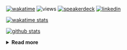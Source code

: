 [![wakatime](https://wakatime.com/badge/user/ddf27f94-292a-4343-b7eb-1143a4c6cf87.svg)](https://wakatime.com/@ddf27f94-292a-4343-b7eb-1143a4c6cf87)
![views](https://komarev.com/ghpvc/?username=chck&color=blueviolet)
[![speakerdeck](https://img.shields.io/badge/Speaker_Deck-chck-8a2be2?style=flat-square&logo=speaker-deck)](https://speakerdeck.com/chck)
[![linkedin](https://img.shields.io/badge/LinkedIn-chck-8a2be2?style=flat-square&logo=linkedin)](https://www.linkedin.com/in/chck/)

[![wakatime stats](https://github-readme-stats-nine-umber-51.vercel.app/api/wakatime?username=chck&layout=compact&count_private=true&hide_title=true&hide=Other&theme=buefy&langs_count=14)](https://wakatime.com/@chck?rank=me)

[![github stats](https://github-readme-stats-nine-umber-51.vercel.app/api?username=chck&count_private=true&show_icons=true&hide_title=true&theme=buefy)](https://github.com/anuraghazra/github-readme-stats)

<details>
  <summary><b>Read more</b></summary>
  <br>

  <!--START_SECTION:waka-->
**🐱 My GitHub Data** 

> 📦 132.6 kB Used in GitHub's Storage 
 > 
> 🏆 643 Contributions in the Year 2025
 > 
> 💼 Opted to Hire
 > 
> 📜 133 Public Repositories 
 > 
> 🔑 24 Private Repositories 
 > 
**I'm a Night 🦉** 

```text
🌞 Morning                1408 commits        ████░░░░░░░░░░░░░░░░░░░░░   17.56 % 
🌆 Daytime                2368 commits        ███████░░░░░░░░░░░░░░░░░░   29.53 % 
🌃 Evening                2248 commits        ███████░░░░░░░░░░░░░░░░░░   28.03 % 
🌙 Night                  1996 commits        ██████░░░░░░░░░░░░░░░░░░░   24.89 % 
```
📅 **I'm Most Productive on Thursday** 

```text
Monday                   1439 commits        ████░░░░░░░░░░░░░░░░░░░░░   17.94 % 
Tuesday                  1292 commits        ████░░░░░░░░░░░░░░░░░░░░░   16.11 % 
Wednesday                1494 commits        █████░░░░░░░░░░░░░░░░░░░░   18.63 % 
Thursday                 1737 commits        █████░░░░░░░░░░░░░░░░░░░░   21.66 % 
Friday                   853 commits         ███░░░░░░░░░░░░░░░░░░░░░░   10.64 % 
Saturday                 517 commits         ██░░░░░░░░░░░░░░░░░░░░░░░   06.45 % 
Sunday                   688 commits         ██░░░░░░░░░░░░░░░░░░░░░░░   08.58 % 
```


📊 **This Week I Spent My Time On** 

```text
💬 Programming Languages: 
Other                    8 hrs 54 mins       ██████████████░░░░░░░░░░░   54.54 % 
Terraform                3 hrs 19 mins       █████░░░░░░░░░░░░░░░░░░░░   20.34 % 
Markdown                 1 hr 36 mins        ██░░░░░░░░░░░░░░░░░░░░░░░   09.85 % 
YAML                     1 hr 1 min          ██░░░░░░░░░░░░░░░░░░░░░░░   06.30 % 
Python                   28 mins             █░░░░░░░░░░░░░░░░░░░░░░░░   02.90 % 

🔥 Editors: 
Chrome                   11 hrs 55 mins      ██████████████████░░░░░░░   72.94 % 
PyCharm                  3 hrs 4 mins        █████░░░░░░░░░░░░░░░░░░░░   18.82 % 
Zed                      43 mins             █░░░░░░░░░░░░░░░░░░░░░░░░   04.40 % 
Obsidian                 20 mins             █░░░░░░░░░░░░░░░░░░░░░░░░   02.12 % 
Neovim                   16 mins             ░░░░░░░░░░░░░░░░░░░░░░░░░   01.72 % 
```

**I Mostly Code in Python** 

```text
Python                   47 repos            ████████░░░░░░░░░░░░░░░░░   33.57 % 
Jupyter Notebook         19 repos            ███░░░░░░░░░░░░░░░░░░░░░░   13.57 % 
Ruby                     11 repos            ██░░░░░░░░░░░░░░░░░░░░░░░   07.86 % 
HCL                      6 repos             █░░░░░░░░░░░░░░░░░░░░░░░░   04.29 % 
TypeScript               6 repos             █░░░░░░░░░░░░░░░░░░░░░░░░   04.29 % 
```



**Timeline**

![Lines of Code chart](https://raw.githubusercontent.com/chck/chck/main/assets/bar_graph.png)


 Last Updated on 2025-08-03 02:42 UTC
<!--END_SECTION:waka-->
</details>

